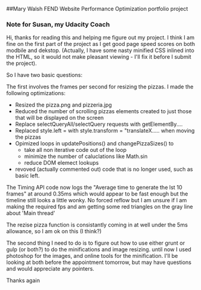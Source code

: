 ##Mary Walsh FEND Website Performance Optimization portfolio project

### Note for Susan, my Udacity Coach

Hi, thanks for reading this and helping me figure out my project.
I think I am fine on the first part of the project as I get good page speed scores on both modbile and dekstop.
(Actually, I have some nasty minified CSS inlined into the HTML, so it would not make pleasant viewing -
I'll fix it before I submit the project).

So I have two basic questions:

The first involves the frames per second for resizing the pizzas. I made the following optimizations:

* Resized the pizza.png and pizzeria.jpg
* Reduced the number of scrolling pizzas elements created to just those that will be displayed on the screen
* Replace selectQueryAll/selectQuery requests with getElementBy....
* Replaced style.left = with style.transform = "translateX..... when moving the pizzas
* Opimized loops in updatePositions() and changePizzaSizes() to
	- take all non iterative code out of the loop
	- minimize the number of caluclations like Math.sin
	- reduce DOM elemect lookups
* revoved (actually commented out) code that is no longer used, such as basic left.

The Timing API code now logs the "Average time to generate the lst 10 frames" at around  0.35ms
which would appear to be fast enough but the timeline still looks a little wonky. No forced reflow but I am unsure if I am making the required fps and am getting some red triangles on the gray line about 'Main thread'

The rezise pizza function is consistantly coming in at well under the 5ms allowance, so I am ok on this (I think?)

The second thing I need to do is to figure out how to use either grunt or gulp (or both?) to do the minifications and image resizing. until now I used photoshop for the images, and online tools for the minification.
I'll be looking at both before the appointment tomorrow, but may have questions and would appreciate any pointers.

Thanks again



